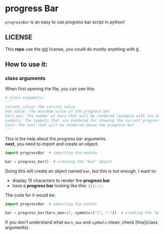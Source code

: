 # progress Bar
`progressBar` is an easy to use progress bar script in python!

## **LICENSE**
This **repo** use the [mit](https://choosealicense.com/licenses/mit/) license, you could do mostly anything with [it](https://github.com/Geming400/progressBar).

## How to use it:
### class arguments
When first opening the file, you can see this:
```py
# class arguments:
'''
current_value: The current value
max_value: The maximum value of the progress bar
bars_max: The number of bars that will be rendered (example with ten bars: ----------)
symbols: The symbols that are rendered for showing the current progress bar state (the first index is the full bar and the second is the empty bar)
text: The text that will be rendered above the progress bar
'''
```

This is the help about the progress bar arguments.\
**next**, you need to import and create an object.
```py
import progressBar  # importing the module

bar = progress_bar()  # creating the "bar" object
```
Doing this will create an object named `bar`, but this is not enough.
I want to:
- display 15 characters to render the **progress bar**
- have a **progress bar** looking like this: `|||::::`

The code for it would be:
```py
import progressBar  # importing the module

bar = progress_bar(bars_max=17, symbols=["|", ":"])  # creating the "bar" object
```
If you don't understand what `bars_max` and `symbols` mean, check [this](class arguments).
